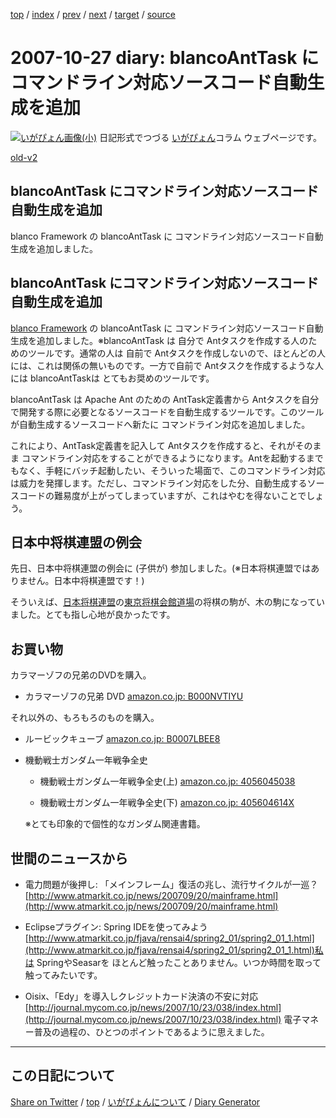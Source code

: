 [top](../index.html) 
 / [index](https://igapyon.github.io/diary/2007/index.html) 
 / [prev](https://igapyon.github.io/diary/2007/ig071024.html) 
 / [next](https://igapyon.github.io/diary/2007/ig071029.html) 
 / [target](https://igapyon.github.io/diary/2007/ig071027.html) 
 / [source](https://github.com/igapyon/diary/blob/gh-pages/2007/ig071027.html.src.md) 

2007-10-27 diary: blancoAntTask にコマンドライン対応ソースコード自動生成を追加
=====================================================================================================
[![いがぴょん画像(小)](https://igapyon.github.io/diary/images/iga200306s.jpg "いがぴょん")](https://igapyon.github.io/diary/memo/memoigapyon.html) 日記形式でつづる [いがぴょん](https://igapyon.github.io/diary/memo/memoigapyon.html)コラム ウェブページです。

[old-v2](ig071027-orig.html)

## blancoAntTask にコマンドライン対応ソースコード自動生成を追加

blanco Framework の blancoAntTask に コマンドライン対応ソースコード自動生成を追加しました。


## blancoAntTask にコマンドライン対応ソースコード自動生成を追加

[blanco Framework](http://www.igapyon.jp/blanco/blanco.ja.html) の blancoAntTask に コマンドライン対応ソースコード自動生成を追加しました。※blancoAntTask は 自分で Antタスクを作成する人のためのツールです。通常の人は 自前で Antタスクを作成しないので、ほとんどの人には、これは関係の無いものです。一方で自前で Antタスクを作成するような人には blancoAntTaskは とてもお奨めのツールです。

blancoAntTask は Apache Ant のための AntTask定義書から Antタスクを自分で開発する際に必要となるソースコードを自動生成するツールです。このツールが自動生成するソースコードへ新たに コマンドライン対応を追加しました。

これにより、AntTask定義書を記入して Antタスクを作成すると、それがそのまま コマンドライン対応をすることができるようになります。Antを起動するまでもなく、手軽にバッチ起動したい、そういった場面で、このコマンドライン対応は威力を発揮します。ただし、コマンドライン対応をした分、自動生成するソースコードの難易度が上がってしまっていますが、これはやむを得ないことでしょう。

## 日本中将棋連盟の例会

先日、日本中将棋連盟の例会に (子供が) 参加しました。(※日本将棋連盟ではありません。日本中将棋連盟です！)

そういえば、[日本将棋連盟](http://www.shogi.or.jp/)の[東京将棋会館道場](http://www.shogi.or.jp/~doujou/)の将棋の駒が、木の駒になっていました。とても指し心地が良かったです。

## お買い物

カラマーゾフの兄弟のDVDを購入。

* カラマーゾフの兄弟 DVD
  [amazon.co.jp: B000NVTIYU](http://www.amazon.co.jp/exec/obidos/ASIN/B000NVTIYU/igapyondiary-22)

それ以外の、もろもろのものを購入。

* ルービックキューブ
  [amazon.co.jp: B0007LBEE8](http://www.amazon.co.jp/exec/obidos/ASIN/B0007LBEE8/igapyondiary-22)
  
* 機動戦士ガンダム一年戦争全史
  
  * 機動戦士ガンダム一年戦争全史(上)
    [amazon.co.jp: 4056045038](http://www.amazon.co.jp/exec/obidos/ASIN/4056045038/igapyondiary-22)
    
  * 機動戦士ガンダム一年戦争全史(下)
    [amazon.co.jp: 405604614X](http://www.amazon.co.jp/exec/obidos/ASIN/405604614X/igapyondiary-22)
  

  ※とても印象的で個性的なガンダム関連書籍。

## 世間のニュースから

* 電力問題が後押し: 「メインフレーム」復活の兆し、流行サイクルが一巡？
  [http://www.atmarkit.co.jp/news/200709/20/mainframe.html](http://www.atmarkit.co.jp/news/200709/20/mainframe.html)
  
* Eclipseプラグイン: Spring IDEを使ってみよう
  [http://www.atmarkit.co.jp/fjava/rensai4/spring2_01/spring2_01_1.html](http://www.atmarkit.co.jp/fjava/rensai4/spring2_01/spring2_01_1.html)私は SpringやSeasarを ほとんど触ったことありません。いつか時間を取って触ってみたいです。
  
* Oisix、「Edy」を導入しクレジットカード決済の不安に対応
  [http://journal.mycom.co.jp/news/2007/10/23/038/index.html](http://journal.mycom.co.jp/news/2007/10/23/038/index.html)
  電子マネー普及の過程の、ひとつのポイントであるように思えました。

----------------------------------------------------------------------------------------------------

## この日記について

[Share on Twitter](https://twitter.com/intent/tweet?hashtags=igapyon%2Cdiary%2C%E3%81%84%E3%81%8C%E3%81%B4%E3%82%87%E3%82%93&text=blancoAntTask+%E3%81%AB%E3%82%B3%E3%83%9E%E3%83%B3%E3%83%89%E3%83%A9%E3%82%A4%E3%83%B3%E5%AF%BE%E5%BF%9C%E3%82%BD%E3%83%BC%E3%82%B9%E3%82%B3%E3%83%BC%E3%83%89%E8%87%AA%E5%8B%95%E7%94%9F%E6%88%90%E3%82%92%E8%BF%BD%E5%8A%A0&url=https%3A%2F%2Figapyon.github.io%2Fdiary%2F2007%2Fig071027.html) / [top](../index.html) / [いがぴょんについて](https://igapyon.github.io/diary/memo/memoigapyon.html) / [Diary Generator](https://github.com/igapyon/igapyonv3)
